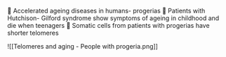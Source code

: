  Accelerated ageing diseases in humans- progerias  Patients with Hutchison- Gilford syndrome show symptoms of ageing in childhood and die when teenagers  Somatic cells from patients with progerias have shorter telomeres

![[Telomeres and aging - People with progeria.png]]